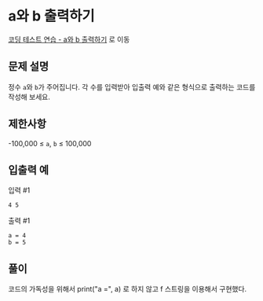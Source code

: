 # a와 b 출력하기
[코딩 테스트 연습 - a와 b 출력하기][1] 로 이동

## 문제 설명

정수 `a`와 `b`가 주어집니다. 각 수를 입력받아 입출력 예와 같은 형식으로 출력하는 코드를 작성해 보세요.

## 제한사항

-100,000 ≤ `a`, `b` ≤ 100,000

## 입출력 예

입력 #1

```
4 5
```

출력 #1

```
a = 4
b = 5
```

## 풀이

코드의 가독성을 위해서
print("a =", a) 로 하지 않고 f 스트링을 이용해서 구현했다.

[1]: https://school.programmers.co.kr/learn/courses/30/lessons/181951
